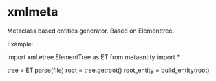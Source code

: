 # xmlmeta
Metaclass based entities generator. Based on Elementtree.

Example:

import xml.etree.ElementTree as ET
from metaentity import *

tree = ET.parse(file)
root = tree.getroot()
root_entity = build_entity(root)
